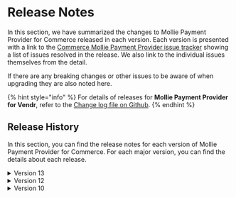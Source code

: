 # Release Notes

In this section, we have summarized the changes to Mollie Payment Provider for Commerce released in each version. Each version is presented with a link to the [Commerce Mollie Payment Provider issue tracker](https://github.com/umbraco/Umbraco.Commerce.PaymentProviders.Mollie/issues) showing a list of issues resolved in the release.  We also link to the individual issues themselves from the detail.

If there are any breaking changes or other issues to be aware of when upgrading they are also noted here.

{% hint style="info" %}
For details of releases for **Mollie Payment Provider for Vendr**, refer to the [Change log file on Github](../../changelog-archive/mollie.md).
{% endhint %}

## Release History

In this section, you can find the release notes for each version of Mollie Payment Provider for Commerce. For each major version, you can find the details about each release.

<details>

<summary>Version 13</summary>

#### 13.0.0 (December 13th 2023)

* Upgraded Umbraco & Umbraco Commerce dependencey to v13
* Upgraded all 3rd party nuget dependencies

</details>

<details>

<summary>Version 12</summary>

#### 12.0.0 (July 5th 2023)

* [Initial product launch](https://umbraco.com/blog/umbraco-commerce-release/).
  
</details>

<details>

<summary>Version 10</summary>

#### 10.0.0 (July 5th 2023)

* [Initial product launch](https://umbraco.com/blog/umbraco-commerce-release/).
  
</details>

